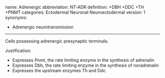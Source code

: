 name: Adrenergic
abbreviation: NT-ADR
definition: +DBH +DDC +TH +PNMT
categories: Ectodermal Neuronal Neuroectodermal
version: 1
synonyms:
- Adrenergic neurotransmission
---

Cells possessing adrenergic presynaptic terminals. 

Justification:

* Expresses Pnmt, the rate limiting enzyme in the synthesis of adrenalin
* Expresses Dbh, the rate limiting enzyme in the synthesis of noradrenalin
* Expresses the upstream enzymes Th and Ddc

[1]: http://www.nature.com/mp/journal/v21/n1/full/mp2015101a.html